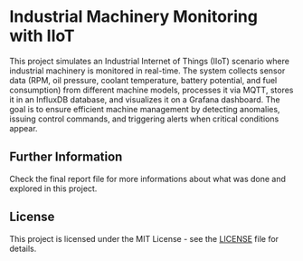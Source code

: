 # Industrial Machinery Monitoring with IIoT

This project simulates an Industrial Internet of Things (IIoT) scenario where industrial machinery is monitored in real-time. The system collects sensor data (RPM, oil pressure, coolant temperature, battery potential, and fuel consumption) from different machine models, processes it via MQTT, stores it in an InfluxDB database, and visualizes it on a Grafana dashboard. The goal is to ensure efficient machine management by detecting anomalies, issuing control commands, and triggering alerts when critical conditions appear.

## Further Information

Check the final report file for more informations about what was done and explored in this project.

## License

This project is licensed under the MIT License - see the [LICENSE](LICENSE) file for details.
